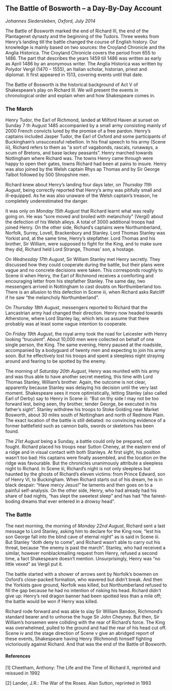 
## The Battle of Bosworth &ndash; a Day-By-Day Account


*Johannes Siedersleben, Oxford, July 2014*

The Battle of Bosworth marked the end of Richard III, the end of the Plantagenet dynasty and the beginning of the Tudors. Three weeks from Henry’s landing till the battle changed the course of English
history. Our knowledge is mainly based on two sources: the Croyland Chronicle and the Anglia Historica. The
Croyland Chronicle covers the period from 655 to 1486. The part that describes the years 1459 till
1486 was written as early as April 1486 by an anonymous writer. The Anglia Historica was written by
Polydor Vergil (1470 – 1555), an Italian scholar, historian, priest and diplomat. It first appeared in
1513, covering events until that date.

The Battle of Bosworth is the historical background of Act V of Shakespeare’s play on Richard III. We
will present the events in chronological order and explain when and how Shakespeare comes in.

### The March
Henry Tudor, the Earl of Richmond, landed at Milford Haven at sunset on Sunday 7
th August 1485 accompanied by a small army consisting mainly of 2000 French convicts lured by the promise of a free
pardon. Henry’s captains included Jasper Tudor, the Earl of Oxford and some participants of Buckingham’s unsuccessful rebellion. In his final speech to his army (Scene iii), Richard refers to them as “a
sort of vagabonds, rascals, runaways, a scum of Bretons, and base lackey peasants”. Henry marched
towards Nottingham where Richard was. The towns Henry came through were happy to open their
gates, towns Richard had been at pains to insure. Henry was also joined by the Welsh captain Rhys ap
Thomas and by Sir George Talbot followed by 500 Shropshire men.

Richard knew about Henry’s landing four days later, on *Thursday 11th August*, being correctly 
reported that Henry’s army was pitifully small and ill-equipped. As he was also unaware of the Welsh
captain’s treason, he completely underestimated the danger.

It was only on *Monday 15th August* that Richard learnt what was really going on. He was “sore moved
and broiled with melancholy” (Vergil) about the defection of his Welsh alleys. A total of 3000 additional troops had joined Henry. On the other side, Richard’s captains were Northumberland, Norfolk,
Surrey, Lovell, Brackenbury and Stanley. Lord Thomas Stanley was Yorkist and, at the same time,
Henry’s stepfather. Lord Thomas and his brother, Sir William, were supposed to fight for the King,
and to make sure they did, Richard held Lord Strange, Thomas’ son, a hostage.

On *Wednesday 17th August*, Sir William Stanley met Henry secretly. They discussed how they could
cooperate during the battle, but their plans were vague and no concrete decisions were taken. This
corresponds roughly to Scene iii when Henry, the Earl of Richmond receives a comforting and encouraging letter from his stepfather Stanley. The same day, two messengers arrived in Nottingham to
cast doubts on Northumberland too. There is an allusion to this defection in Scene iii, when Richard
asks Ratcliff if he saw “the melancholy Northumberland”.

On *Thursday 18th August*, messengers reported to Richard that the Lancastrian army had changed
their direction. Henry now headed towards Atherstone, where Lord Stanley lay, which lets us assume
that there probably was at least some vague intention to cooperate.

On *Friday 19th August*, the royal army took the road for Leicester with Henry looking “truculent”.
About 10,000 men were collected on behalf of one single person, the King. The same evening, Henry
paused at the roadside, accompanied by a bodyguard of twenty men and expecting to join his army
soon. But he effectively lost his troops and spent a sleepless night straying around and fearing to be
spotted by the enemy.

The morning of *Saturday 20th August*, Henry was reunited with his army and was thus able to have
another secret meeting, this time with Lord Thomas Stanley, William’s brother. Again, the outcome is
not clear, apparently because Stanley was delaying his decision until the very last moment. Shakespeare sees it more optimistically, letting Stanley (also called Earl of Derby) say to Henry in Scene iii:
“But on thy side I may not be too forward lest, being seen, thy brother, tender George, be executed
in his father’s sight”. Stanley withdrew his troops to Stoke Golding near Market Bosworth, about 30
miles south of Nottingham and north of Redmore Plain. The exact location of the battle is still debated: no convincing evidence of a former battlefield such as cannon balls, swords or skeletons has
been found.

The *21st August* being a Sunday, a battle could only be prepared, not fought. Richard placed his
troops near Sutton Cheney, at the eastern end of a ridge and in visual contact with both Stanleys. At
first sight, his position wasn’t too bad: His captains were finally assembled, and the location on the
ridge was favourable. But the chronicles unanimously attribute a sleepless night to Richard. In Scene
iii, Richard’s night is not only sleepless but haunted by the ghosts of Richard’s eleven victims: from
Prince Edward, son of Henry VI, to Buckingham. When Richard starts out of his dream, he is in black
despair: “Have mercy Jesus!” he laments and then goes on to a painful self-analysis. On the other
side, Henry, who had already had his share of bad nights, “has slept the sweetest sleep” and has had
“the fairest-boding dreams that ever entered in a drowsy head”.

### The Battle
The next morning, the morning of *Monday 22nd August*, Richard sent a last message to Lord Stanley,
asking him to declare for the King now, “lest his son George fall into the blind cave of eternal night”
as is said in Scene iii. But Stanley “doth deny to come”, and Richard wasn’t able to carry out his
threat, because “the enemy is past the march”. Stanley, who had received a similar, however nonblackmailing request from Henry, 
refused a second time, a fact Shakespeare doesn’t mention. Unsurprisingly, Henry was “no little vexed” as Vergil put it.

The battle started with a shower of arrows sent by Norfolk’s bowmen on Oxford’s close-packed formation, 
who wavered but didn’t break. And then the Yorkists gave ground, Norfolk was killed, but
Northumberland refused to fill the gap because he had no intention of risking his head. Richard
didn’t give up: Henry’s red dragon banner had been spotted less than a mile off; the battle would be
won if Henry was killed.

Richard rode forward and was able to slay Sir William Bandon, Richmond’s standard bearer and to
unhorse the huge Sir John Cheyney. But then, Sir William’s horsemen were colliding with the rear of
Richard’s force. The King was overwhelmed, pulled to the ground and had the rear of his head cut
off. Scene iv and the stage direction of Scene v give an abridged report of these events, Shakespeare
having Henry (Richmond) himself fighting victoriously against Richard. And that was the end of the
Battle of Bosworth.

#### References

[1] Cheetham, Anthony: The Life and the Time of Richard II, reprinted and reissued in 1992

[2] Lander, J.R.: The War of the Roses. Alan Sutton, reprinted in 1993

